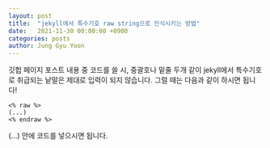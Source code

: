 ```yaml
---
layout: post
title:  "jekyll에서 특수기호 raw string으로 인식시키는 방법"
date:   2021-11-30 00:00:00 +0900
categories: posts
author: Jung Gyu Yoon
---
```

깃헙 페이지 포스트 내용 중 코드를 쓸 시, 중괄호나 밑줄 두개 같이 jekyll에서 특수기호로 취급되는 낱말은 제대로 입력이 되지 않습니다. 그럴 때는 다음과 같이 하시면 됩니다!
```
<% raw %>
(...)
<% endraw %>
```

(...) 안에 코드를 넣으시면 됩니다.






